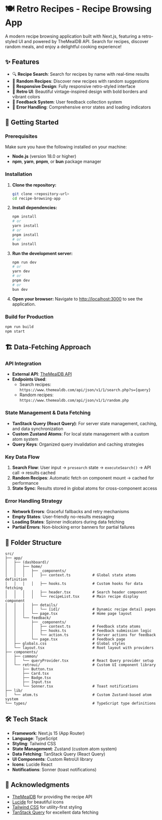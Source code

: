 # 🍽️ Retro Recipes - Recipe Browsing App

A modern recipe browsing application built with Next.js, featuring a retro-styled UI and powered by TheMealDB API. Search for recipes, discover random meals, and enjoy a delightful cooking experience!

## ✨ Features

- 🔍 **Recipe Search**: Search for recipes by name with real-time results
- 🎲 **Random Recipes**: Discover new recipes with random suggestions
- 📱 **Responsive Design**: Fully responsive retro-styled interface
- 🎨 **Retro UI**: Beautiful vintage-inspired design with bold borders and vibrant colors
- 💬 **Feedback System**: User feedback collection system
- 🚨 **Error Handling**: Comprehensive error states and loading indicators

## 🚀 Getting Started

### Prerequisites

Make sure you have the following installed on your machine:

- **Node.js** (version 18.0 or higher)
- **npm**, **yarn**, **pnpm**, or **bun** package manager

### Installation

1. **Clone the repository:**

   ```bash
   git clone <repository-url>
   cd recipe-browsing-app
   ```

2. **Install dependencies:**

   ```bash
   npm install
   # or
   yarn install
   # or
   pnpm install
   # or
   bun install
   ```

3. **Run the development server:**

   ```bash
   npm run dev
   # or
   yarn dev
   # or
   pnpm dev
   # or
   bun dev
   ```

4. **Open your browser:**
   Navigate to [http://localhost:3000](http://localhost:3000) to see the application.

### Build for Production

```bash
npm run build
npm start
```

## 🏗️ Data-Fetching Approach

### API Integration

- **External API**: [TheMealDB API](https://www.themealdb.com/api.php)
- **Endpoints Used**:
  - Search recipes: `https://www.themealdb.com/api/json/v1/1/search.php?s={query}`
  - Random recipes: `https://www.themealdb.com/api/json/v1/1/random.php`

### State Management & Data Fetching

- **TanStack Query (React Query)**: For server state management, caching, and data synchronization
- **Custom Zustand Atoms**: For local state management with a custom atom system
- **Query Keys**: Organized query invalidation and caching strategies

### Key Data Flow

1. **Search Flow**: User input → `presearch` state → `executeSearch()` → API call → results cached
2. **Random Recipes**: Automatic fetch on component mount → cached for performance
3. **State Sync**: Results stored in global atoms for cross-component access

### Error Handling Strategy

- **Network Errors**: Graceful fallbacks and retry mechanisms
- **Empty States**: User-friendly no-results messaging
- **Loading States**: Spinner indicators during data fetching
- **Partial Errors**: Non-blocking error banners for partial failures

## 📁 Folder Structure

```
src/
├── app/
│   ├── (dashboard)/
│   │   ├── home/
│   │   │   ├── _components/
│   │   │   │   ├── context.ts          # Global state atoms definition
│   │   │   │   ├── hooks.ts            # Custom hooks for data fetching
│   │   │   │   ├── header.tsx          # Search header component
│   │   │   │   └── recipeList.tsx      # Main recipe display component
│   │   │   ├── details/
│   │   │   │   └── [id]/               # Dynamic recipe detail pages
│   │   │   └── page.tsx                # Home page layout
│   │   └── feedback/
│   │       ├── _components/
│   │       │   ├── context.ts          # Feedback state atoms
│   │       │   ├── hooks.ts            # Feedback submission logic
│   │       │   └── action.ts           # Server actions for feedback
│   │       └── page.tsx                # Feedback page
│   ├── globals.css                     # Global styles
│   └── layout.tsx                      # Root layout with providers
├── components/
│   ├── common/
│   │   └── queryProvider.tsx           # React Query provider setup
│   └── retroui/                        # Custom UI component library
│       ├── Button.tsx
│       ├── Card.tsx
│       ├── Badge.tsx
│       ├── Input.tsx
│       └── Sonner.tsx                  # Toast notifications
├── lib/
│   └── atom.ts                         # Custom Zustand-based atom system
└── types/                              # TypeScript type definitions
```

## 🛠️ Tech Stack

- **Framework**: Next.js 15 (App Router)
- **Language**: TypeScript
- **Styling**: Tailwind CSS
- **State Management**: Zustand (custom atom system)
- **Data Fetching**: TanStack Query (React Query)
- **UI Components**: Custom RetroUI library
- **Icons**: Lucide React
- **Notifications**: Sonner (toast notifications)

## 🙏 Acknowledgments

- [TheMealDB](https://www.themealdb.com/) for providing the recipe API
- [Lucide](https://lucide.dev/) for beautiful icons
- [Tailwind CSS](https://tailwindcss.com/) for utility-first styling
- [TanStack Query](https://tanstack.com/query) for excellent data fetching
